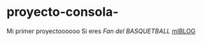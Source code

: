 # proyecto-consola-
Mi primer proyectoooooo
Si eres _Fan del BASQUETBALL_ [mIBLOG](https://goldenboynba.blogspot.com/)
